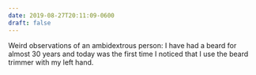```yaml
---
date: 2019-08-27T20:11:09-0600
draft: false
---
```


Weird observations of an ambidextrous person: I have had a beard for almost 30 years and today was the first time I noticed that I use the beard trimmer with my left hand.

